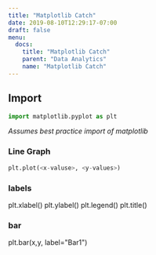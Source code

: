 ```yaml
---
title: "Matplotlib Catch"
date: 2019-08-10T12:29:17-07:00
draft: false
menu:
  docs:
    title: "Matplotlib Catch"
    parent: "Data Analytics"
    name: "Matplotlib Catch"
---
```


## Import

```python
import matplotlib.pyplot as plt
```

_Assumes best practice import of matplotlib_

### Line Graph

```python
plt.plot(<x-valuse>, <y-values>)
```

### labels

plt.xlabel()
plt.ylabel()
plt.legend()
plt.title()

### bar

plt.bar(x,y, label="Bar1")
